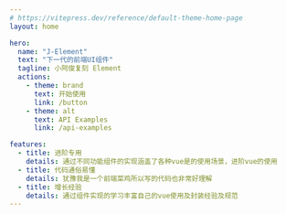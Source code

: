 ```yaml
---
# https://vitepress.dev/reference/default-theme-home-page
layout: home

hero:
  name: "J-Element"
  text: "下一代的前端UI组件"
  tagline: 小阿俊复刻 Element
  actions:
    - theme: brand
      text: 开始使用
      link: /button
    - theme: alt
      text: API Examples
      link: /api-examples

features:
  - title: 进阶专用
    details: 通过不同功能组件的实现涵盖了各种vue是的使用场景，进阶vue的使用
  - title: 代码通俗易懂
    details: 犹豫我是一个前端菜鸡所以写的代码也非常好理解
  - title: 增长经验
    details: 通过组件实现的学习丰富自己的vue使用及封装经验及规范
---
```


